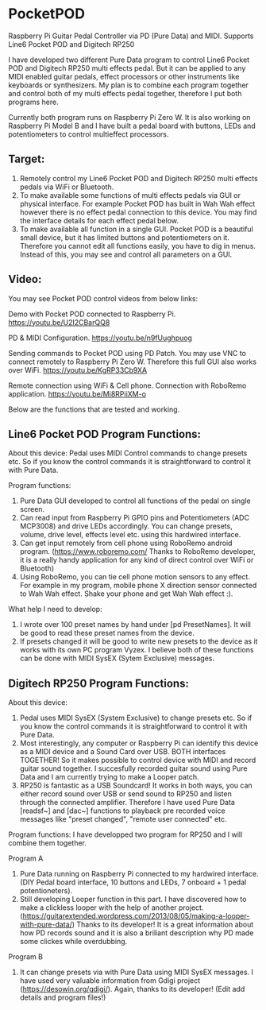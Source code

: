 # PocketPOD
Raspberry Pi Guitar Pedal Controller via PD (Pure Data) and MIDI. Supports Line6 Pocket POD and Digitech RP250

I have developed two different Pure Data program to control Line6 Pocket POD and Digitech RP250 multi effects pedal. But it can be applied to any MIDI enabled guitar pedals, effect processors or other instruments like keyboards or synthesizers.
My plan is to combine each program together and control both of my multi effects pedal together, therefore I put both programs here. 

Currently both program runs on Raspberry Pi Zero W. It is also working on Raspberry Pi Model B and I have built a pedal board with buttons, LEDs and potentiometers to control multieffect processors.

Target:
-------
1. Remotely control my Line6 Pocket POD and Digitech RP250 multi effects pedals via WiFi or Bluetooth.
2. To make available some functions of multi effects pedals via GUI or physical interface. For example Pocket POD has built in Wah Wah effect however there is no effect pedal connection to this device. You may find the interface details for each effect pedal below.
3. To make available all function in a single GUI. Pocket POD is a beautiful small device, but it has limited buttons and potentiometers on it. Therefore you cannot edit all functions easily, you have to dig in menus. Instead of this, you may see and control all parameters on a GUI. 

Video:
------
You may see Pocket POD control videos from below links:

Demo with Pocket POD connected to Raspberry Pi.
https://youtu.be/U2I2CBarQQ8

PD & MIDI Configuration.
https://youtu.be/n9fUughpuog

Sending commands to Pocket POD using PD Patch. You may use VNC to connect remotely to Raspberry Pi Zero W. Therefore this full GUI also works over WiFi.
https://youtu.be/KgRP33Cb9XA

Remote connection using WiFi & Cell phone. Connection with RoboRemo application.
https://youtu.be/Mi8RPiiXM-o



Below are the functions that are tested and working.

Line6 Pocket POD Program Functions:
------------------------------------

About this device: Pedal uses MIDI Control commands to change presets etc. So if you know the control commands it is straightforward to control it with Pure Data.

Program functions:
1. Pure Data GUI developed to control all functions of the pedal on single screen.
2. Can read input from Raspberry Pi GPIO pins and Potentiometers (ADC MCP3008) and drive LEDs accordingly. You can change presets, volume, drive level, effects level etc. using this hardwired interface.
3. Can get input remotely from cell phone using RoboRemo android program. (https://www.roboremo.com/ Thanks to RoboRemo developer, it is a really handy application for any kind of direct control over WiFi or Bluetooth)
4. Using RoboRemo, you can tie cell phone motion sensors to any effect. For example in my program, mobile phone X direction sensor connected to Wah Wah effect. Shake your phone and get Wah Wah effect :).

What help I need to develop: 
1. I wrote over 100 preset names by hand under [pd PresetNames]. It will be good to read these preset names from the device.
2. If presets changed it will be good to write new presets to the device as it works with its own PC program Vyzex.
I believe both of these functions can be done with MIDI SysEX (Sytem Exclusive) messages.

Digitech RP250 Program Functions:
----------------------------------

About this device: 
1. Pedal uses MIDI SysEX (System Exclusive) to change presets etc. So if you know the control commands it is straightforward to control it with Pure Data.
2. Most interestingly, any computer or Raspberry Pi can identify this device as a MIDI device and a Sound Card over USB. BOTH interfaces TOGETHER! So it makes possible to control device with MIDI and record guitar sound together. I succesfully recorded guitar sound using Pure Data and I am currently trying to make a Looper patch.
3. RP250 is fantastic as a USB Soundcard! It works in both ways, you can either record sound over USB or send sound to RP250 and listen through the connected amplifier. Therefore I have used Pure Data [readsf~] and [dac~] functions to playback pre recorded voice messages like "preset changed", "remote user connected" etc.

Program functions:
I have developped two program for RP250 and I will combine them together.

Program A
1. Pure Data running on Raspberry Pi connected to my hardwired interface. (DIY Pedal board interface, 10 buttons and LEDs, 7 onboard + 1 pedal potentioneters).
2. Still developing Looper function in this part. I have discovered how to make a clickless looper with the help of another project. (https://guitarextended.wordpress.com/2013/08/05/making-a-looper-with-pure-data/) Thanks to its developer! It is a great information about how PD records sound and it is also a briliant description why PD made some clickes while overdubbing.

Program B
1. It can change presets via with Pure Data using MIDI SysEX messages. I have used very valuable information from Gdigi project (https://desowin.org/gdigi/). Again, thanks to its developer!
(Edit add details and program files!)
